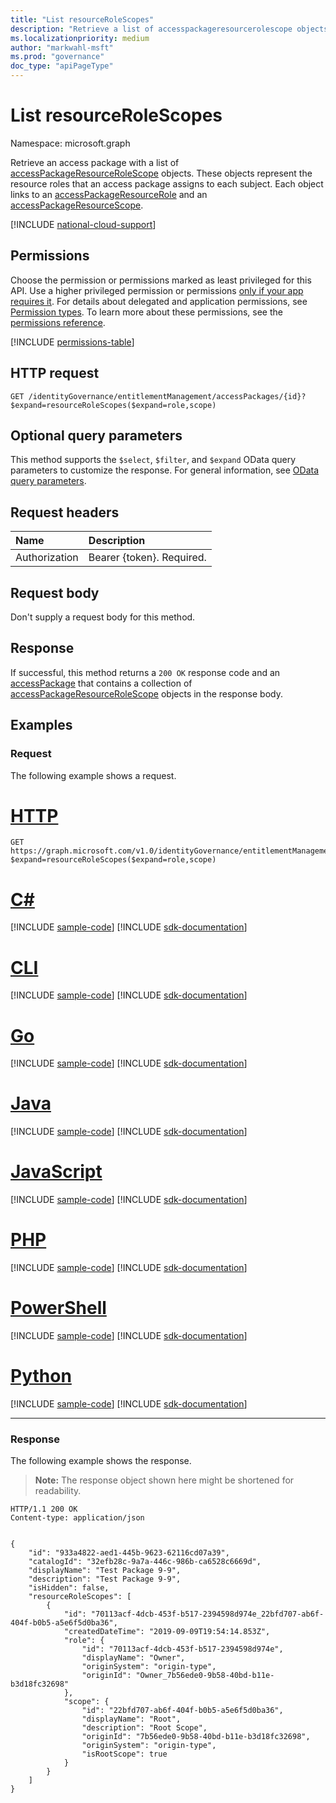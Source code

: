 ```yaml
---
title: "List resourceRoleScopes"
description: "Retrieve a list of accesspackageresourcerolescope objects."
ms.localizationpriority: medium
author: "markwahl-msft"
ms.prod: "governance"
doc_type: "apiPageType"
---
```


# List resourceRoleScopes

Namespace: microsoft.graph

Retrieve an access package with a list of [accessPackageResourceRoleScope](../resources/accesspackageresourcerolescope.md) objects. These objects represent the resource roles that an access package assigns to each subject. Each object links to an [accessPackageResourceRole](../resources/accesspackageresourcerole.md) and an [accessPackageResourceScope](../resources/accesspackageresourcescope.md).

[!INCLUDE [national-cloud-support](../../includes/all-clouds.md)]

## Permissions

Choose the permission or permissions marked as least privileged for this API. Use a higher privileged permission or permissions [only if your app requires it](/graph/permissions-overview#best-practices-for-using-microsoft-graph-permissions). For details about delegated and application permissions, see [Permission types](/graph/permissions-overview#permission-types). To learn more about these permissions, see the [permissions reference](/graph/permissions-reference).

<!-- { "blockType": "permissions", "name": "accesspackage_list_resourcerolescopes" } -->
[!INCLUDE [permissions-table](../includes/permissions/accesspackage-list-resourcerolescopes-permissions.md)]

## HTTP request

<!-- { "blockType": "ignored" } -->

```http
GET /identityGovernance/entitlementManagement/accessPackages/{id}?$expand=resourceRoleScopes($expand=role,scope)
```

## Optional query parameters

This method supports the `$select`, `$filter`, and `$expand` OData query parameters to customize the response. For general information, see [OData query parameters](/graph/query-parameters).

## Request headers

| Name      |Description|
|:----------|:----------|
| Authorization | Bearer \{token\}. Required. |

## Request body

Don't supply a request body for this method.

## Response

If successful, this method returns a `200 OK` response code and an [accessPackage](../resources/accesspackage.md) that contains a collection of [accessPackageResourceRoleScope](../resources/accesspackageresourcerolescope.md) objects in the response body.

## Examples

### Request

The following example shows a request.

# [HTTP](#tab/http)
<!-- {
  "blockType": "request",
  "name": "get_accesspackageresourcerolescopes"
}-->

```msgraph-interactive
GET https://graph.microsoft.com/v1.0/identityGovernance/entitlementManagement/accessPackages/{id}?$expand=resourceRoleScopes($expand=role,scope)
```

# [C#](#tab/csharp)
[!INCLUDE [sample-code](../includes/snippets/csharp/get-accesspackageresourcerolescopes-csharp-snippets.md)]
[!INCLUDE [sdk-documentation](../includes/snippets/snippets-sdk-documentation-link.md)]

# [CLI](#tab/cli)
[!INCLUDE [sample-code](../includes/snippets/cli/get-accesspackageresourcerolescopes-cli-snippets.md)]
[!INCLUDE [sdk-documentation](../includes/snippets/snippets-sdk-documentation-link.md)]

# [Go](#tab/go)
[!INCLUDE [sample-code](../includes/snippets/go/get-accesspackageresourcerolescopes-go-snippets.md)]
[!INCLUDE [sdk-documentation](../includes/snippets/snippets-sdk-documentation-link.md)]

# [Java](#tab/java)
[!INCLUDE [sample-code](../includes/snippets/java/get-accesspackageresourcerolescopes-java-snippets.md)]
[!INCLUDE [sdk-documentation](../includes/snippets/snippets-sdk-documentation-link.md)]

# [JavaScript](#tab/javascript)
[!INCLUDE [sample-code](../includes/snippets/javascript/get-accesspackageresourcerolescopes-javascript-snippets.md)]
[!INCLUDE [sdk-documentation](../includes/snippets/snippets-sdk-documentation-link.md)]

# [PHP](#tab/php)
[!INCLUDE [sample-code](../includes/snippets/php/get-accesspackageresourcerolescopes-php-snippets.md)]
[!INCLUDE [sdk-documentation](../includes/snippets/snippets-sdk-documentation-link.md)]

# [PowerShell](#tab/powershell)
[!INCLUDE [sample-code](../includes/snippets/powershell/get-accesspackageresourcerolescopes-powershell-snippets.md)]
[!INCLUDE [sdk-documentation](../includes/snippets/snippets-sdk-documentation-link.md)]

# [Python](#tab/python)
[!INCLUDE [sample-code](../includes/snippets/python/get-accesspackageresourcerolescopes-python-snippets.md)]
[!INCLUDE [sdk-documentation](../includes/snippets/snippets-sdk-documentation-link.md)]

---

### Response

The following example shows the response.

> **Note:** The response object shown here might be shortened for readability.

<!-- {
  "blockType": "response",
  "truncated": true,
  "@odata.type": "microsoft.graph.accessPackage",
  "isCollection": false
} -->

```http
HTTP/1.1 200 OK
Content-type: application/json


{
    "id": "933a4822-aed1-445b-9623-62116cd07a39",
    "catalogId": "32efb28c-9a7a-446c-986b-ca6528c6669d",
    "displayName": "Test Package 9-9",
    "description": "Test Package 9-9",
    "isHidden": false,
    "resourceRoleScopes": [
        {
            "id": "70113acf-4dcb-453f-b517-2394598d974e_22bfd707-ab6f-404f-b0b5-a5e6f5d0ba36",
            "createdDateTime": "2019-09-09T19:54:14.853Z",
            "role": {
                "id": "70113acf-4dcb-453f-b517-2394598d974e",
                "displayName": "Owner",
                "originSystem": "origin-type",
                "originId": "Owner_7b56ede0-9b58-40bd-b11e-b3d18fc32698"
            },
            "scope": {
                "id": "22bfd707-ab6f-404f-b0b5-a5e6f5d0ba36",
                "displayName": "Root",
                "description": "Root Scope",
                "originId": "7b56ede0-9b58-40bd-b11e-b3d18fc32698",
                "originSystem": "origin-type",
                "isRootScope": true
            }
        }
    ]
}

```

<!-- uuid: 16cd6b66-4b1a-43a1-adaf-3a886856ed98
2019-02-04 14:57:30 UTC -->
<!-- {
  "type": "#page.annotation",
  "description": "List accessPackageResourceRoleScopes",
  "keywords": "",
  "section": "documentation",
  "tocPath": ""
}-->


